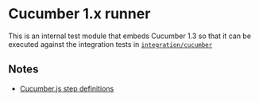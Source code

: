# Cucumber 1.x runner

This is an internal test module that embeds Cucumber 1.3
so that it can be executed against the integration tests in [`integration/cucumber`](../cucumber)

## Notes
- [Cucumber.js step definitions](https://github.com/cucumber/cucumber-js/blob/1.x/docs/support_files/step_definitions.md)